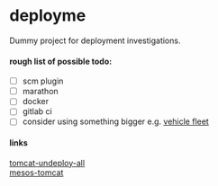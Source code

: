 # deployme
Dummy project for deployment investigations.

#### rough list of possible todo:

- [ ] scm plugin
- [ ] marathon
- [ ] docker 
- [ ] gitlab ci
- [ ] consider using something bigger e.g. [vehicle fleet](https://github.com/golonzovsky/vehicle-fleet-demo)

#### links
[tomcat-undeploy-all](https://gist.github.com/golonzovsky/ae9cb92c020f0b8833519447b7471281)   
[mesos-tomcat](https://gist.github.com/golonzovsky/8e8e0c7e2acc69225c9757adbe1ccc15)
